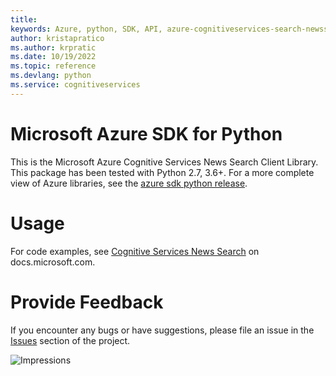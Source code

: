 ```yaml
---
title: 
keywords: Azure, python, SDK, API, azure-cognitiveservices-search-newssearch, cognitiveservices
author: kristapratico
ms.author: krpratic
ms.date: 10/19/2022
ms.topic: reference
ms.devlang: python
ms.service: cognitiveservices
---
```

# Microsoft Azure SDK for Python

This is the Microsoft Azure Cognitive Services News Search Client Library.
This package has been tested with Python 2.7, 3.6+.
For a more complete view of Azure libraries, see the [azure sdk python release](https://aka.ms/azsdk/python/all).


# Usage




For code examples, see [Cognitive Services News Search](/python/api/overview/azure/cognitive-services) on docs.microsoft.com.


# Provide Feedback

If you encounter any bugs or have suggestions, please file an issue in the
[Issues](https://github.com/Azure/azure-sdk-for-python/issues)
section of the project. 


![Impressions](https://azure-sdk-impressions.azurewebsites.net/api/impressions/azure-sdk-for-python%2Fazure-cognitiveservices-search-newssearch%2FREADME.png)

